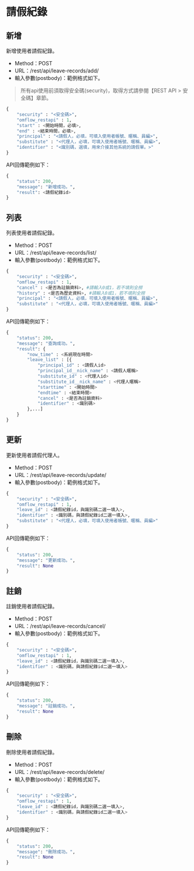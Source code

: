 
# 請假紀錄

## 新增

新增使用者請假紀錄。

* Method：POST
* URL：/rest/api/leave-records/add/
* 輸入參數(postbody)：範例格式如下。

> 所有api使用前須取得安全碼(security)，取得方式請參閱【REST API > 安全碼】章節。

```python
{
	"security" : "<安全碼>",
	"omflow_restapi" : 1,
	"start" : <開始時間，必填>,
	"end" : <結束時間，必填>,
	"principal" : "<請假人，必填，可填入使用者帳號、暱稱、員編>",
	"substitute" : "<代理人，必填，可填入使用者帳號、暱稱、員編>",
	"identifier" : "<識別碼，選填，用來介接其他系統的請假單。>"
}
```

API回傳範例如下：

```python
{
    "status": 200,
    "message": "新增成功。",
    "result": <請假紀錄id>
}
```

## 列表

列表使用者請假紀錄。

* Method：POST
* URL：/rest/api/leave-records/list/
* 輸入參數(postbody)：範例格式如下。

```python
{
	"security" : "<安全碼>",
	"omflow_restapi" : 1,
	"cancel" : <是否為註銷資料>, #請輸入0或1，若不填則全撈
	"history" : <是否為歷史資料>, #請輸入0或1，若不填則全撈
	"principal" : "<請假人，必填，可填入使用者帳號、暱稱、員編>",
	"substitute" : "<代理人，必填，可填入使用者帳號、暱稱、員編>"
}
```

API回傳範例如下：

```python
{
    "status": 200,
    "message": "查詢成功。",
    "result": {
        "now_time" : <系統現在時間>
        "leave_list" : [{
            "principal_id" : <請假人id>
            "principal_id__nick_name" : <請假人暱稱>
            "substitute_id" : <代理人id>
            "substitute_id__nick_name" : <代理人暱稱>
            "starttime" : <開始時間>
            "endtime" : <結束時間>
            "cancel" : <是否為註銷資料>
            "identifier" : <識別碼>
        },...]
    }
}
```

## 更新

更新使用者請假代理人。

* Method：POST
* URL：/rest/api/leave-records/update/
* 輸入參數(postbody)：範例格式如下。

```python
{
	"security" : "<安全碼>",
	"omflow_restapi" : 1,
	"leave_id" : <請假紀錄id，與識別碼二選一填入>,
	"identifier" : <識別碼，與請假紀錄id二選一填入>,
	"substitute" : "<代理人，必填，可填入使用者帳號、暱稱、員編>"
}
```

API回傳範例如下：

```python
{
    "status": 200,
    "message": "更新成功。",
    "result": None
}
```

## 註銷

註銷使用者請假紀錄。

* Method：POST
* URL：/rest/api/leave-records/cancel/
* 輸入參數(postbody)：範例格式如下。

```python
{
	"security" : "<安全碼>",
	"omflow_restapi" : 1,
	"leave_id" : <請假紀錄id，與識別碼二選一填入>,
	"identifier" : <識別碼，與請假紀錄id二選一填入>
}
```

API回傳範例如下：

```python
{
    "status": 200,
    "message": "註銷成功。",
    "result": None
}
```

## 刪除

刪除使用者請假紀錄。

* Method：POST
* URL：/rest/api/leave-records/delete/
* 輸入參數(postbody)：範例格式如下。

```python
{
	"security" : "<安全碼>",
	"omflow_restapi" : 1,
	"leave_id" : <請假紀錄id，與識別碼二選一填入>,
	"identifier" : <識別碼，與請假紀錄id二選一填入>
}
```

API回傳範例如下：

```python
{
    "status": 200,
    "message": "刪除成功。",
    "result": None
}
```

## 



